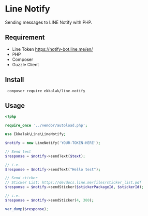 # Line Notify
Sending messages to LINE Notify with PHP.

## Requirement

- Line Token https://notify-bot.line.me/en/
- PHP
- Composer
- Guzzle Client

## Install
``` composer require ekkalak/line-notify```

## Usage

```php
<?php 

require_once '../vendor/autoload.php';

use Ekkalak\Line\LineNotify;

$notify = new LineNotify('YOUR-TOKEN-HERE');

// Send text
$response = $notify->sendText($text);

// i.e.
$response = $notify->sendText("Hello test");

// Send sticker
// Sticker List: https://devdocs.line.me/files/sticker_list.pdf
$response = $notify->sendSticker($stickerPackageId, $stickerId);

// i.e.
$response = $notify->sendSticker(4, 300);

var_dump($response);

```